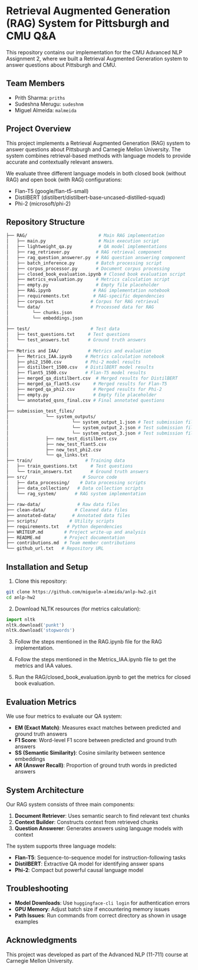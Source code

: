 # Retrieval Augmented Generation (RAG) System for Pittsburgh and CMU Q&A

This repository contains our implementation for the CMU Advanced NLP Assignment 2, where we built a Retrieval Augmented Generation system to answer questions about Pittsburgh and CMU.

## Team Members
- Prith Sharma: `priths`
- Sudeshna Merugu: `sudeshnm`
- Miguel Almeida: `malmeida`

## Project Overview

This project implements a Retrieval Augmented Generation (RAG) system to answer questions about Pittsburgh and Carnegie Mellon University. The system combines retrieval-based methods with language models to provide accurate and contextually relevant answers.

We evaluate three different language models in both closed book (without RAG) and open book (with RAG) configurations:
- Flan-T5 (google/flan-t5-small)
- DistilBERT (distilbert/distilbert-base-uncased-distilled-squad)
- Phi-2 (microsoft/phi-2)

## Repository Structure

```bash
├── RAG/                           # Main RAG implementation
│   ├── main.py                    # Main execution script
│   ├── lightweight_qa.py          # QA model implementations
│   ├── rag_retriever.py          # RAG retrieval component
│   ├── rag_question_answerer.py  # RAG question answering component
│   ├── batch_inference.py        # Batch processing script
│   ├── corpus_processor.py       # Document corpus processing
│   ├── closed_book_evaluation.ipynb # Closed book evaluation script
│   ├── metrics_evaluation.py     # Metrics calculation script
│   ├── empty.py                  # Empty file placeholder
│   ├── RAG.ipynb                # RAG implementation notebook
│   ├── requirements.txt         # RAG-specific dependencies
│   ├── corpus.txt              # Corpus for RAG retrieval
│   └── data/                   # Processed data for RAG
│         └── chunks.json        
│         └── embeddings.json
│
├── test/                       # Test data
│   ├── test_questions.txt     # Test questions
│   └── test_answers.txt       # Ground truth answers
│
├── Metrics and IAA/           # Metrics and evaluation
│   ├── Metrics_IAA.ipynb     # Metrics calculation notebook
│   ├── phi2_1500.csv         # Phi-2 model results
│   ├── distilbert_1500.csv   # DistilBERT model results
│   ├── flant5_1500.csv       # Flan-T5 model results
│   ├── merged_qa_distilbert.csv  # Merged results for DistilBERT
│   ├── merged_qa_flant5.csv     # Merged results for Flan-T5
│   ├── merged_qa_phi2.csv       # Merged results for Phi-2
│   ├── empty.py                 # Empty file placeholder
│   └── annotated_qsns_final.csv # Final annotated questions
│
├── submission_test_files/
│              └── system_outputs/
│                        └── system_output_1.json # Test submission files
│                        └── system_output_2.json # Test submission files
│                        └── system_output_3.json # Test submission files
│              ├── new_test_distilbert.csv
│              ├── new_test_flant5.csv
│              ├── new_test_phi2.csv
│              └── qa_links.txt
├── train/                    # Training data
│   ├── train_questions.txt     # Test questions
│   └── train_answers.txt       # Ground truth answers
├── src/                     # Source code
│   ├── data_processing/    # Data processing scripts
│   ├── data_collection/   # Data collection scripts
│   └── rag_system/       # RAG system implementation
│
├── raw-data/              # Raw data files
├── clean-data/           # Cleaned data files
├── annotated-data/      # Annotated data files
├── scripts/            # Utility scripts
├── requirements.txt   # Python dependencies
├── WRITEUP.md        # Project write-up and analysis
├── README.md         # Project documentation
├── contributions.md  # Team member contributions
└── github_url.txt   # Repository URL
```


## Installation and Setup

1. Clone this repository:
```bash
git clone https://github.com/miguelm-almeida/anlp-hw2.git
cd anlp-hw2
```

2. Download NLTK resources (for metrics calculation):
```python
import nltk
nltk.download('punkt')
nltk.download('stopwords')
```

3. Follow the steps mentioned in the RAG.ipynb file for the RAG implementation. 

4. Follow the steps mentioned in the Metrics_IAA.ipynb file to get the metrics and IAA values.

5. Run the RAG/closed_book_evaluation.ipynb to get the metrics for closed book evaluation. 


## Evaluation Metrics

We use four metrics to evaluate our QA system:

- **EM (Exact Match)**: Measures exact matches between predicted and ground truth answers
- **F1 Score**: Word-level F1 score between predicted and ground truth answers
- **SS (Semantic Similarity)**: Cosine similarity between sentence embeddings
- **AR (Answer Recall)**: Proportion of ground truth words in predicted answers


## System Architecture

Our RAG system consists of three main components:

1. **Document Retriever**: Uses semantic search to find relevant text chunks
2. **Context Builder**: Constructs context from retrieved chunks
3. **Question Answerer**: Generates answers using language models with context

The system supports three language models:
- **Flan-T5**: Sequence-to-sequence model for instruction-following tasks
- **DistilBERT**: Extractive QA model for identifying answer spans
- **Phi-2**: Compact but powerful causal language model

## Troubleshooting

- **Model Downloads**: Use `huggingface-cli login` for authentication errors
- **GPU Memory**: Adjust batch size if encountering memory issues
- **Path Issues**: Run commands from correct directory as shown in usage examples

## Acknowledgments

This project was developed as part of the Advanced NLP (11-711) course at Carnegie Mellon University.